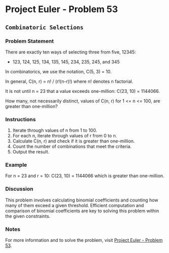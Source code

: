 # Project Euler - Problem 53

## `Combinatoric Selections`

### Problem Statement

There are exactly ten ways of selecting three from five, 12345:

- 123, 124, 125, 134, 135, 145, 234, 235, 245, and 345

In combinatorics, we use the notation, C(5, 3) = 10.

In general,
C(n, r) = n! / (r!(n-r)!)
where n! denotes n factorial.

It is not until n = 23 that a value exceeds one-million: C(23, 10) = 1144066.

How many, not necessarily distinct, values of C(n, r) for 1 <= n <= 100, are greater than one-million?

### Instructions

1. Iterate through values of n from 1 to 100.
2. For each n, iterate through values of r from 0 to n.
3. Calculate C(n, r) and check if it is greater than one-million.
4. Count the number of combinations that meet the criteria.
5. Output the result.

### Example

For n = 23 and r = 10:
C(23, 10) = 1144066 which is greater than one-million.

### Discussion

This problem involves calculating binomial coefficients and counting how many of them exceed a given threshold. Efficient computation and comparison of binomial coefficients are key to solving this problem within the given constraints.

### Notes

For more information and to solve the problem, visit [Project Euler - Problem 53](https://projecteuler.net/problem=53).
